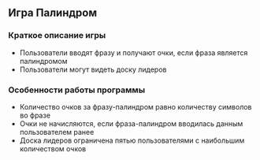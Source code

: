 ## Игра Палиндром

### Краткое описание игры
- Пользователи вводят фразу и получают очки, если фраза является палиндромом 
- Пользователи могут видеть доску лидеров

### Особенности работы программы
- Количество очков за фразу-палиндром равно количеству символов во фразе
- Очки не начисляются, если фраза-палиндром вводилась данным пользователем ранее
- Доска лидеров ограничена пятью пользователями с наибольшим количеством очков
